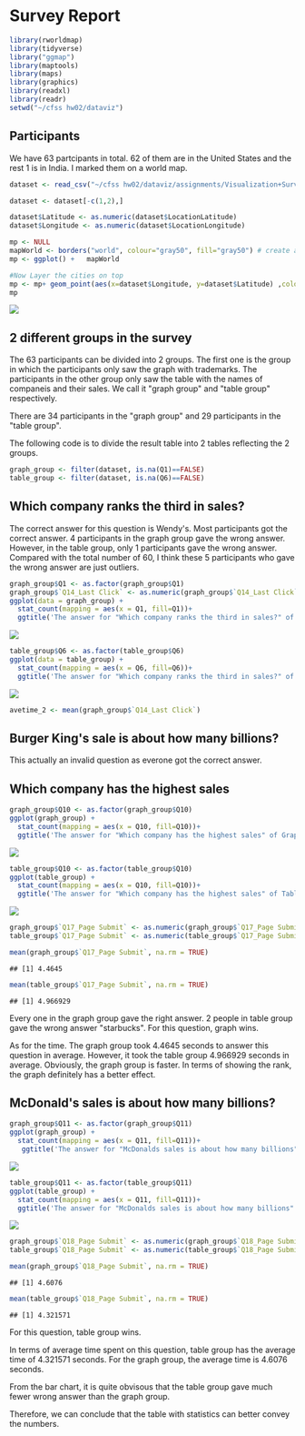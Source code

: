 Survey Report
================

``` r
library(rworldmap)
library(tidyverse)
library("ggmap")
library(maptools)
library(maps)
library(graphics)
library(readxl)
library(readr)
setwd("~/cfss hw02/dataviz")
```

Participants
------------

We have 63 partcipants in total. 62 of them are in the United States and the rest 1 is in India. I marked them on a world map.

``` r
dataset <- read_csv("~/cfss hw02/dataviz/assignments/Visualization+Survey_April+28,+2017_13.37.csv")

dataset <- dataset[-c(1,2),]

dataset$Latitude <- as.numeric(dataset$LocationLatitude)
dataset$Longitude <- as.numeric(dataset$LocationLongitude)

mp <- NULL
mapWorld <- borders("world", colour="gray50", fill="gray50") # create a layer of borders
mp <- ggplot() +   mapWorld

#Now Layer the cities on top
mp <- mp+ geom_point(aes(x=dataset$Longitude, y=dataset$Latitude) ,color="red", size=0.05) 
mp
```

![](Survey_Report_files/figure-markdown_github/unnamed-chunk-2-1.png)

2 different groups in the survey
--------------------------------

The 63 participants can be divided into 2 groups. The first one is the group in which the participants only saw the graph with trademarks. The participants in the other group only saw the table with the names of companeis and their sales. We call it "graph group" and "table group" respectively.

There are 34 participants in the "graph group" and 29 participants in the "table group".

The following code is to divide the result table into 2 tables reflecting the 2 groups.

``` r
graph_group <- filter(dataset, is.na(Q1)==FALSE)
table_group <- filter(dataset, is.na(Q6)==FALSE)
```

Which company ranks the third in sales?
---------------------------------------

The correct answer for this question is Wendy's. Most participants got the correct answer. 4 participants in the graph group gave the wrong answer. However, in the table group, only 1 participants gave the wrong answer. Compared with the total number of 60, I think these 5 participants who gave the wrong answer are just outliers.

``` r
graph_group$Q1 <- as.factor(graph_group$Q1)
graph_group$`Q14_Last Click` <- as.numeric(graph_group$`Q14_Last Click`)
ggplot(data = graph_group) + 
  stat_count(mapping = aes(x = Q1, fill=Q1))+
  ggtitle('The answer for "Which company ranks the third in sales?" of Graph Group')
```

![](Survey_Report_files/figure-markdown_github/unnamed-chunk-4-1.png)

``` r
table_group$Q6 <- as.factor(table_group$Q6)
ggplot(data = table_group) + 
  stat_count(mapping = aes(x = Q6, fill=Q6))+
  ggtitle('The answer for "Which company ranks the third in sales?" of Table Group')
```

![](Survey_Report_files/figure-markdown_github/unnamed-chunk-4-2.png)

``` r
avetime_2 <- mean(graph_group$`Q14_Last Click`)
```

Burger King's sale is about how many billions?
----------------------------------------------

This actually an invalid question as everone got the correct answer.

Which company has the highest sales
-----------------------------------

``` r
graph_group$Q10 <- as.factor(graph_group$Q10) 
ggplot(graph_group) + 
  stat_count(mapping = aes(x = Q10, fill=Q10))+
  ggtitle('The answer for "Which company has the highest sales" of Graph Group')
```

![](Survey_Report_files/figure-markdown_github/unnamed-chunk-5-1.png)

``` r
table_group$Q10 <- as.factor(table_group$Q10) 
ggplot(table_group) + 
  stat_count(mapping = aes(x = Q10, fill=Q10))+
  ggtitle('The answer for "Which company has the highest sales" of Table Group')
```

![](Survey_Report_files/figure-markdown_github/unnamed-chunk-5-2.png)

``` r
graph_group$`Q17_Page Submit` <- as.numeric(graph_group$`Q17_Page Submit`)
table_group$`Q17_Page Submit` <- as.numeric(table_group$`Q17_Page Submit`) 

mean(graph_group$`Q17_Page Submit`, na.rm = TRUE)
```

    ## [1] 4.4645

``` r
mean(table_group$`Q17_Page Submit`, na.rm = TRUE)
```

    ## [1] 4.966929

Every one in the graph group gave the right answer. 2 people in table group gave the wrong answer "starbucks". For this question, graph wins.

As for the time. The graph group took 4.4645 seconds to answer this question in average. However, it took the table group 4.966929 seconds in average. Obviously, the graph group is faster. In terms of showing the rank, the graph definitely has a better effect.

McDonald's sales is about how many billions?
--------------------------------------------

``` r
graph_group$Q11 <- as.factor(graph_group$Q11) 
ggplot(graph_group) + 
  stat_count(mapping = aes(x = Q11, fill=Q11))+
   ggtitle('The answer for "McDonalds sales is about how many billions" of graph Group')
```

![](Survey_Report_files/figure-markdown_github/unnamed-chunk-6-1.png)

``` r
table_group$Q11 <- as.factor(table_group$Q11) 
ggplot(table_group) + 
  stat_count(mapping = aes(x = Q11, fill=Q11))+
  ggtitle('The answer for "McDonalds sales is about how many billions" of Table Group')
```

![](Survey_Report_files/figure-markdown_github/unnamed-chunk-6-2.png)

``` r
graph_group$`Q18_Page Submit` <- as.numeric(graph_group$`Q18_Page Submit`)
table_group$`Q18_Page Submit` <- as.numeric(table_group$`Q18_Page Submit`) 

mean(graph_group$`Q18_Page Submit`, na.rm = TRUE)
```

    ## [1] 4.6076

``` r
mean(table_group$`Q18_Page Submit`, na.rm = TRUE)
```

    ## [1] 4.321571

For this question, table group wins.

In terms of average time spent on this question, table group has the average time of 4.321571 seconds. For the graph group, the average time is 4.6076 seconds.

From the bar chart, it is quite obvisous that the table group gave much fewer wrong answer than the graph group.

Therefore, we can conclude that the table with statistics can better convey the numbers.
